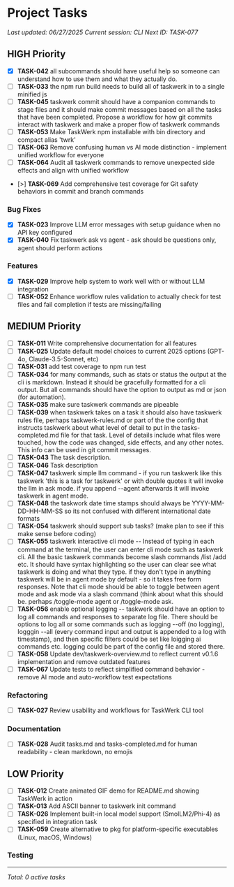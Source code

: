 # Project Tasks

*Last updated: 06/27/2025*
*Current session: CLI*
*Next ID: TASK-077*

## HIGH Priority

- [x] **TASK-042** all subcommands should have useful help so someone can understand how to use them and what they actually do.
- [ ] **TASK-033** the npm run build needs to build all of taskwerk in to a single minified js
- [ ] **TASK-045** taskwerk commit should have a companion commands to stage files and it should make commit messages based on all the tasks that have been completed.  Propose a workflow for how git commits interact with taskwerk and make a proper flow of taskwerk commands
- [ ] **TASK-053** Make TaskWerk npm installable with bin directory and compact alias 'twrk'
- [ ] **TASK-063** Remove confusing human vs AI mode distinction - implement unified workflow for everyone
- [ ] **TASK-064** Audit all taskwerk commands to remove unexpected side effects and align with unified workflow
- [>] **TASK-069** Add comprehensive test coverage for Git safety behaviors in commit and branch commands
### Bug Fixes

- [x] **TASK-023** Improve LLM error messages with setup guidance when no API key configured
- [x] **TASK-040** Fix taskwerk ask vs agent - ask should be questions only, agent should perform actions
### Features

- [x] **TASK-029** Improve help system to work well with or without LLM integration
- [ ] **TASK-052** Enhance workflow rules validation to actually check for test files and fail completion if tests are missing/failing
## MEDIUM Priority

- [ ] **TASK-011** Write comprehensive documentation for all features
- [ ] **TASK-025** Update default model choices to current 2025 options (GPT-4o, Claude-3.5-Sonnet, etc)
- [ ] **TASK-031** add test coverage to npm run test
- [ ] **TASK-034** for many commands, such as stats or status the output at the cli is markdown.  Instead it should be gracefully formatted for a cli output.  But all commands should have the option to output as md or json (for automation).
- [ ] **TASK-035** make sure taskwerk commands are pipeable
- [ ] **TASK-039** when taskwerk takes on a task it should also have taskwerk rules file, perhaps taskwerk-rules.md or part of the the config that instructs taskwerk about what level of detail to put in the tasks-completed.md file for that task.  Level of details include what files were touched, how the code was changed, side effects, and any other notes.  This info can be used in git commit messages.  
- [ ] **TASK-043** The task description.
- [ ] **TASK-046** Task description
- [ ] **TASK-047** taskwerk simple llm command - if you run taskwerk like this taskwerk 'this is a task for taskwerk' or with double quotes it will invoke the llm in ask mode.  if you append --agent afterwards it will invoke taskwerk in agent mode.
- [ ] **TASK-048** the taskwork date time stamps should always be YYYY-MM-DD-HH-MM-SS so its not confused with different international date formats
- [ ] **TASK-054** taskwerk should support sub tasks? (make plan to see if this make sense before coding)
- [ ] **TASK-055** taskwerk interactive cli mode -- Instead of typing in each command at the terminal, the user can enter cli mode such as taskwerk cli.  All the basic taskwerk commands become slash commands /list /add etc.  It should have syntax highlighting so the user can clear see what taskwerk is doing and what they type.  if they don't type in anything taskwerk will be in agent mode by default - so it takes free form responses.  Note that cli mode should be able to toggle between agent mode and ask mode via a slash command (think about what this should be.   perhaps /toggle-mode agent or /toggle-mode ask.
- [ ] **TASK-056** enable optional logging -- taskwerk should have an option to log all commands and responses to separate log file.  There should be options to log all or some commands such as logging --off (no logging), logggin --all (every command input and output is appended to a log with timestamp), and then specific filters could be set like loigging ai commands etc.  logging could be part of the config file and stored there.
- [ ] **TASK-058** Update dev/taskwerk-overview.md to reflect current v0.1.6 implementation and remove outdated features
- [ ] **TASK-067** Update tests to reflect simplified command behavior - remove AI mode and auto-workflow test expectations
### Refactoring

- [ ] **TASK-027** Review usability and workflows for TaskWerk CLI tool
### Documentation

- [ ] **TASK-028** Audit tasks.md and tasks-completed.md for human readability - clean markdown, no emojis
## LOW Priority

- [ ] **TASK-012** Create animated GIF demo for README.md showing TaskWerk in action
- [ ] **TASK-013** Add ASCII banner to taskwerk init command
- [ ] **TASK-026** Implement built-in local model support (SmolLM2/Phi-4) as specified in integration task
- [ ] **TASK-059** Create alternative to pkg for platform-specific executables (Linux, macOS, Windows)
### Testing

---
*Total: 0 active tasks*
